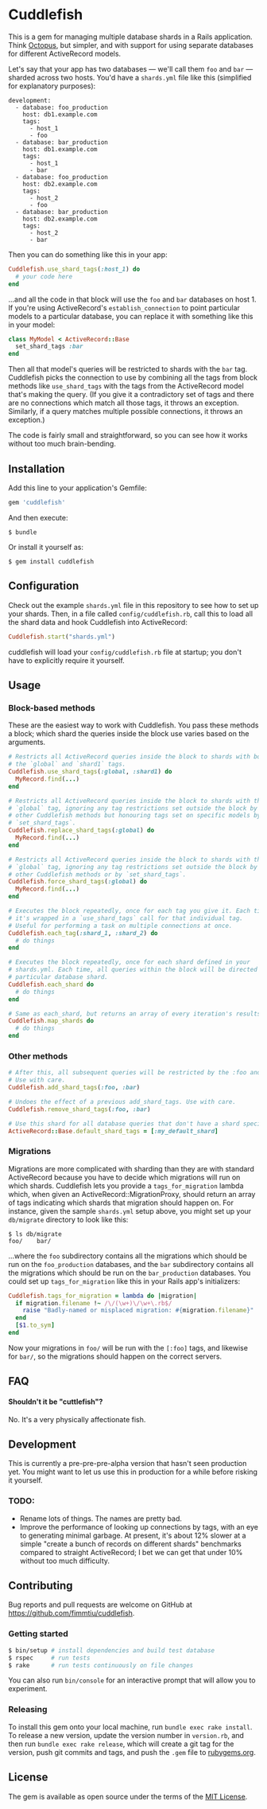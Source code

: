 # Cuddlefish

This is a gem for managing multiple database shards in a Rails application. Think [Octopus](https://github.com/thiagopradi/octopus), but simpler, and with support for using separate databases for different ActiveRecord models.

Let's say that your app has two databases — we'll call them `foo` and `bar` — sharded across two hosts. You'd have a `shards.yml` file like this (simplified for explanatory purposes):

```
development:
  - database: foo_production
    host: db1.example.com
    tags:
      - host_1
      - foo
  - database: bar_production
    host: db1.example.com
    tags:
      - host_1
      - bar
  - database: foo_production
    host: db2.example.com
    tags:
      - host_2
      - foo
  - database: bar_production
    host: db2.example.com
    tags:
      - host_2
      - bar
```

Then you can do something like this in your app:

```ruby
Cuddlefish.use_shard_tags(:host_1) do
  # your code here
end
```

...and all the code in that block will use the `foo` and `bar` databases on host 1. If you're using ActiveRecord's `establish_connection` to point particular models to a particular database, you can replace it with something like this in your model:

```ruby
class MyModel < ActiveRecord::Base
  set_shard_tags :bar
end
```

Then all that model's queries will be restricted to shards with the `bar` tag. Cuddlefish picks the connection to use by combining all the tags from block methods like `use_shard_tags` with the tags from the ActiveRecord model that's making the query. (If you give it a contradictory set of tags and there are no connections which match all those tags, it throws an exception. Similarly, if a query matches multiple possible connections, it throws an exception.)

The code is fairly small and straightforward, so you can see how it works without too much brain-bending.

## Installation

Add this line to your application's Gemfile:

```ruby
gem 'cuddlefish'
```

And then execute:

    $ bundle

Or install it yourself as:

    $ gem install cuddlefish

## Configuration

Check out the example `shards.yml` file in this repository to see how to set up your shards. Then, in a file called `config/cuddlefish.rb`, call this to load all the shard data and hook Cuddlefish into ActiveRecord:
```ruby
Cuddlefish.start("shards.yml")
```
cuddlefish will load your `config/cuddlefish.rb` file at startup; you don't have to explicitly require it yourself.

## Usage

### Block-based methods

These are the easiest way to work with Cuddlefish. You pass these methods a block; which shard the queries inside the block use varies based on the arguments.

```ruby
# Restricts all ActiveRecord queries inside the block to shards with both
# the `global` and `shard1` tags.
Cuddlefish.use_shard_tags(:global, :shard1) do
  MyRecord.find(...)
end

# Restricts all ActiveRecord queries inside the block to shards with the
# `global` tag, ignoring any tag restrictions set outside the block by
# other Cuddlefish methods but honouring tags set on specific models by
# `set_shard_tags`.
Cuddlefish.replace_shard_tags(:global) do
  MyRecord.find(...)
end

# Restricts all ActiveRecord queries inside the block to shards with the
# `global` tag, ignoring any tag restrictions set outside the block by
# other Cuddlefish methods or by `set_shard_tags`.
Cuddlefish.force_shard_tags(:global) do
  MyRecord.find(...)
end

# Executes the block repeatedly, once for each tag you give it. Each time
# it's wrapped in a `use_shard_tags` call for that individual tag.
# Useful for performing a task on multiple connections at once.
Cuddlefish.each_tag(:shard_1, :shard_2) do
  # do things
end

# Executes the block repeatedly, once for each shard defined in your
# shards.yml. Each time, all queries within the block will be directed to a
# particular database shard.
Cuddlefish.each_shard do
  # do things
end

# Same as each_shard, but returns an array of every iteration's results.
Cuddlefish.map_shards do
  # do things
end
```

### Other methods

```ruby
# After this, all subsequent queries will be restricted by the :foo and :bar tags.
# Use with care.
Cuddlefish.add_shard_tags(:foo, :bar)

# Undoes the effect of a previous add_shard_tags. Use with care.
Cuddlefish.remove_shard_tags(:foo, :bar)

# Use this shard for all database queries that don't have a shard specified.
ActiveRecord::Base.default_shard_tags = [:my_default_shard]
```

### Migrations

Migrations are more complicated with sharding than they are with standard ActiveRecord because you have to decide which migrations will run on which shards. Cuddlefish lets you provide a `tags_for_migration` lambda which, when given an ActiveRecord::MigrationProxy, should return an array of tags indicating which shards that migration should happen on. For instance, given the sample `shards.yml` setup above, you might set up your `db/migrate` directory to look like this:

```
$ ls db/migrate
foo/    bar/
```

...where the `foo` subdirectory contains all the migrations which should be run on the `foo_production` databases, and the `bar` subdirectory contains all the migrations which should be run on the `bar_production` databases. You could set up `tags_for_migration` like this in your Rails app's initializers:

```ruby
Cuddlefish.tags_for_migration = lambda do |migration|
  if migration.filename !~ /\/(\w+)\/\w+\.rb$/
    raise "Badly-named or misplaced migration: #{migration.filename}"
  end
  [$1.to_sym]
end
```

Now your migrations in `foo/` will be run with the `[:foo]` tags, and likewise for `bar/`, so the migrations should happen on the correct servers.

## FAQ

#### Shouldn't it be "cuttlefish"?

No. It's a very physically affectionate fish.

## Development

This is currently a pre-pre-pre-alpha version that hasn't seen production yet. You might want to let us use this in production for a while before risking it yourself.

### TODO:

* Rename lots of things. The names are pretty bad.
* Improve the performance of looking up connections by tags, with an eye to generating minimal garbage. At present, it's about 12% slower at a simple "create a bunch of records on different shards" benchmarks compared to straight ActiveRecord; I bet we can get that under 10% without too much difficulty.

## Contributing

Bug reports and pull requests are welcome on GitHub at https://github.com/fimmtiu/cuddlefish.

### Getting started

```bash
$ bin/setup # install dependencies and build test database
$ rspec     # run tests
$ rake      # run tests continuously on file changes
```

You can also run `bin/console` for an interactive prompt that will allow you to experiment.

### Releasing

To install this gem onto your local machine, run `bundle exec rake install`. To release a new version, update the version number in `version.rb`, and then run `bundle exec rake release`, which will create a git tag for the version, push git commits and tags, and push the `.gem` file to [rubygems.org](https://rubygems.org).

## License

The gem is available as open source under the terms of the [MIT License](http://opensource.org/licenses/MIT).
